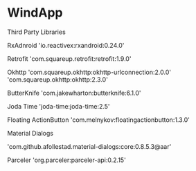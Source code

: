 # WindApp

Third Party Libraries

RxAdnroid
'io.reactivex:rxandroid:0.24.0'

Retrofit
'com.squareup.retrofit:retrofit:1.9.0'

Okhttp
'com.squareup.okhttp:okhttp-urlconnection:2.0.0'
'com.squareup.okhttp:okhttp:2.3.0'

ButterKnife
'com.jakewharton:butterknife:6.1.0'

Joda Time
'joda-time:joda-time:2.5'

Floating ActionButton
'com.melnykov:floatingactionbutton:1.3.0'

Material Dialogs

'com.github.afollestad.material-dialogs:core:0.8.5.3@aar'

Parceler
'org.parceler:parceler-api:0.2.15'

